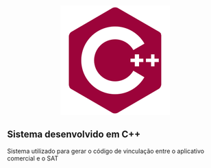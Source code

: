 <p align="center">
    <img src="https://raw.githubusercontent.com/devicons/devicon/master/icons/cplusplus/cplusplus-plain.svg" alt="C++">	
</p>

## Sistema desenvolvido em C++

Sistema utilizado para gerar o código de vinculação entre o aplicativo comercial e o SAT

